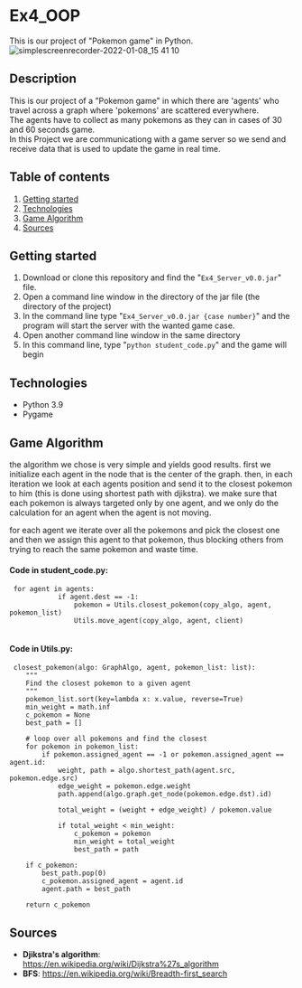 # Ex4_OOP

This is our project of "Pokemon game" in Python.  
![simplescreenrecorder-2022-01-08_15 41 10](https://user-images.githubusercontent.com/77681248/148648287-16850383-06ce-4178-a563-34c4aaad0e48.gif)



## Description

This is our project of  a "Pokemon game" in which there are 'agents' who travel across a graph where 'pokemons' are scattered everywhere.  
The agents have to collect as many pokemons as they can in cases of 30 and 60 seconds game.  
In this Project we are communicationg with a game server so we send and receive data that is used to update the game in real time.  

## Table of contents

1. [Getting started](#Getting-started)
2. [Technologies](#Technologies)
3. [Game Algorithm](#Main-Algorithm)
4. [Sources](#Sources)

## Getting started

1. Download or clone this repository and find the "`Ex4_Server_v0.0.jar`" file.
2. Open a command line window in the directory of the jar file (the directory of the project)  
3. In the command line type "`Ex4_Server_v0.0.jar {case number}`" and the program will start the server with the wanted game case.  
4. Open another command line window in the same directory  
5. In this command line, type "`python student_code.py`" and the game will begin

## Technologies

* Python 3.9
* Pygame

## Game Algorithm
the algorithm we chose is very simple and yields good results. first we initialize each agent in the node that is the center of the graph. 
then, in each iteration we look at each agents position and send it to the closest pokemon to him (this is done using shortest path with djikstra).
we make sure that each pokemon is always targeted only by one agent, and we only do the calculation for an agent when the agent is not moving.

for each agent we iterate over all the pokemons and pick the closest one and then we assign this agent to that pokemon, thus blocking others
from trying to reach the same pokemon and waste time.

#### Code in student_code.py:
```
 for agent in agents:
            if agent.dest == -1:
                pokemon = Utils.closest_pokemon(copy_algo, agent, pokemon_list)
                Utils.move_agent(copy_algo, agent, client)
  
```

#### Code in Utils.py:
```
 closest_pokemon(algo: GraphAlgo, agent, pokemon_list: list):
    """
    Find the closest pokemon to a given agent
    """
    pokemon_list.sort(key=lambda x: x.value, reverse=True)
    min_weight = math.inf
    c_pokemon = None
    best_path = []

    # loop over all pokemons and find the closest
    for pokemon in pokemon_list:
        if pokemon.assigned_agent == -1 or pokemon.assigned_agent == agent.id:
            weight, path = algo.shortest_path(agent.src, pokemon.edge.src)
            edge_weight = pokemon.edge.weight
            path.append(algo.graph.get_node(pokemon.edge.dst).id)

            total_weight = (weight + edge_weight) / pokemon.value

            if total_weight < min_weight:
                c_pokemon = pokemon
                min_weight = total_weight
                best_path = path

    if c_pokemon:
        best_path.pop(0)
        c_pokemon.assigned_agent = agent.id
        agent.path = best_path

    return c_pokemon
```

## Sources

* **Djikstra's algorithm**: https://en.wikipedia.org/wiki/Dijkstra%27s_algorithm
* **BFS**: https://en.wikipedia.org/wiki/Breadth-first_search  
